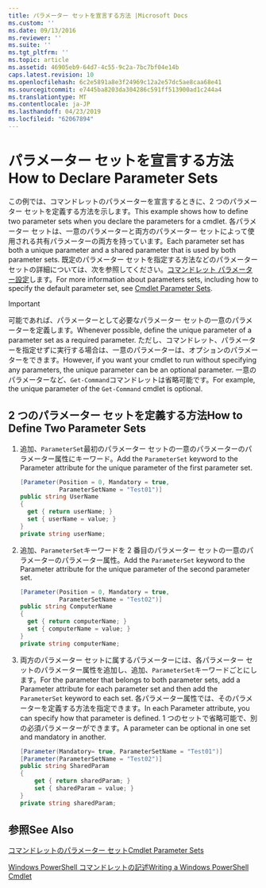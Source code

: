 ```yaml
---
title: パラメーター セットを宣言する方法 |Microsoft Docs
ms.custom: ''
ms.date: 09/13/2016
ms.reviewer: ''
ms.suite: ''
ms.tgt_pltfrm: ''
ms.topic: article
ms.assetid: 46905eb9-64d7-4c55-9c2a-7bc7bf04e14b
caps.latest.revision: 10
ms.openlocfilehash: 6c2e5891a8e3f24969c12a2e57dc5ae8caa68e41
ms.sourcegitcommit: e7445ba8203da304286c591ff513900ad1c244a4
ms.translationtype: MT
ms.contentlocale: ja-JP
ms.lasthandoff: 04/23/2019
ms.locfileid: "62067894"
---
```

# <a name="how-to-declare-parameter-sets"></a><span data-ttu-id="d9d37-102">パラメーター セットを宣言する方法</span><span class="sxs-lookup"><span data-stu-id="d9d37-102">How to Declare Parameter Sets</span></span>

<span data-ttu-id="d9d37-103">この例では、コマンドレットのパラメーターを宣言するときに、2 つのパラメーター セットを定義する方法を示します。</span><span class="sxs-lookup"><span data-stu-id="d9d37-103">This example shows how to define two parameter sets when you declare the parameters for a cmdlet.</span></span> <span data-ttu-id="d9d37-104">各パラメーター セットは、一意のパラメーターと両方のパラメーター セットによって使用される共有パラメーターの両方を持っています。</span><span class="sxs-lookup"><span data-stu-id="d9d37-104">Each parameter set has both a unique parameter and a shared parameter that is used by both parameter sets.</span></span> <span data-ttu-id="d9d37-105">既定のパラメーター セットを指定する方法などのパラメーター セットの詳細については、次を参照してください。[コマンドレット パラメーター設定](./cmdlet-parameter-sets.md)します。</span><span class="sxs-lookup"><span data-stu-id="d9d37-105">For more information about parameters sets, including how to specify the default parameter set, see [Cmdlet Parameter Sets](./cmdlet-parameter-sets.md).</span></span>

> [!IMPORTANT]
> <span data-ttu-id="d9d37-106">可能であれば、パラメーターとして必要なパラメーター セットの一意のパラメーターを定義します。</span><span class="sxs-lookup"><span data-stu-id="d9d37-106">Whenever possible, define the unique parameter of a parameter set as a required parameter.</span></span> <span data-ttu-id="d9d37-107">ただし、コマンドレット、パラメーターを指定せずに実行する場合は、一意のパラメーターは、オプションのパラメーターをできます。</span><span class="sxs-lookup"><span data-stu-id="d9d37-107">However, if you want your cmdlet to run without specifying any parameters, the unique parameter can be an optional parameter.</span></span> <span data-ttu-id="d9d37-108">一意のパラメーターなど、`Get-Command`コマンドレットは省略可能です。</span><span class="sxs-lookup"><span data-stu-id="d9d37-108">For example, the unique parameter of the `Get-Command` cmdlet is optional.</span></span>

## <a name="how-to-define-two-parameter-sets"></a><span data-ttu-id="d9d37-109">2 つのパラメーター セットを定義する方法</span><span class="sxs-lookup"><span data-stu-id="d9d37-109">How to Define Two Parameter Sets</span></span>

1. <span data-ttu-id="d9d37-110">追加、`ParameterSet`最初のパラメーター セットの一意のパラメーターのパラメーター属性にキーワード。</span><span class="sxs-lookup"><span data-stu-id="d9d37-110">Add the `ParameterSet` keyword to the Parameter attribute for the unique parameter of the first parameter set.</span></span>

   ```csharp
   [Parameter(Position = 0, Mandatory = true,
              ParameterSetName = "Test01")]
   public string UserName
   {
     get { return userName; }
     set { userName = value; }
   }
   private string userName;
   ```

2. <span data-ttu-id="d9d37-111">追加、`ParameterSet`キーワードを 2 番目のパラメーター セットの一意のパラメーターのパラメーター属性。</span><span class="sxs-lookup"><span data-stu-id="d9d37-111">Add the `ParameterSet` keyword to the Parameter attribute for the unique parameter of the second parameter set.</span></span>

   ```csharp
   [Parameter(Position = 0, Mandatory = true,
              ParameterSetName = "Test02")]
   public string ComputerName
   {
     get { return computerName; }
     set { computerName = value; }
   }
   private string computerName;
   ```

3. <span data-ttu-id="d9d37-112">両方のパラメーター セットに属するパラメーターには、各パラメーター セットのパラメーター属性を追加し、追加、`ParameterSet`キーワードごとにします。</span><span class="sxs-lookup"><span data-stu-id="d9d37-112">For the parameter that belongs to both parameter sets, add a Parameter attribute for each parameter set and then add the `ParameterSet` keyword to each set.</span></span> <span data-ttu-id="d9d37-113">各パラメーター属性では、そのパラメーターを定義する方法を指定できます。</span><span class="sxs-lookup"><span data-stu-id="d9d37-113">In each Parameter attribute, you can specify how that parameter is defined.</span></span> <span data-ttu-id="d9d37-114">1 つのセットで省略可能で、別の必須パラメーターができます。</span><span class="sxs-lookup"><span data-stu-id="d9d37-114">A parameter can be optional in one set and mandatory in another.</span></span>

   ```csharp
   [Parameter(Mandatory= true, ParameterSetName = "Test01")]
   [Parameter(ParameterSetName = "Test02")]
   public string SharedParam
   {
       get { return sharedParam; }
       set { sharedParam = value; }
   }
   private string sharedParam;
   ```

## <a name="see-also"></a><span data-ttu-id="d9d37-115">参照</span><span class="sxs-lookup"><span data-stu-id="d9d37-115">See Also</span></span>

[<span data-ttu-id="d9d37-116">コマンドレットのパラメーター セット</span><span class="sxs-lookup"><span data-stu-id="d9d37-116">Cmdlet Parameter Sets</span></span>](./cmdlet-parameter-sets.md)

[<span data-ttu-id="d9d37-117">Windows PowerShell コマンドレットの記述</span><span class="sxs-lookup"><span data-stu-id="d9d37-117">Writing a Windows PowerShell Cmdlet</span></span>](./writing-a-windows-powershell-cmdlet.md)
